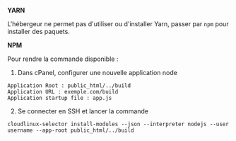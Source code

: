 **YARN**

L'hébergeur ne permet pas d'utiliser ou d'installer Yarn, passer par `npm` pour installer des paquets.

**NPM**

Pour rendre la commande disponible : 

1. Dans cPanel, configurer une nouvelle application node
```
Application Root : public_html/../build
Application URL : exemple.com/build
Application startup file : app.js
```

2. Se connecter en SSH et lancer la commande
```
cloudlinux-selector install-modules --json --interpreter nodejs --user username --app-root public_html/../build
```
